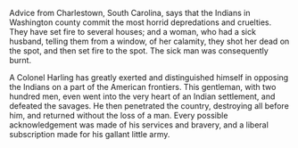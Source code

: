 Advice from Charlestown, South Carolina, says that the Indians in
                    Washington county commit the most horrid depredations and
                    cruelties. They have set fire to several houses; and a woman, who had a sick husband, telling them from a window, of her calamity,
                    they shot her dead on the spot, and then set fire to the spot. The sick
                    man was consequently burnt.A Colonel Harling has greatly exerted and distinguished himself in opposing
                    the Indians on a part of the American frontiers. This gentleman, with two hundred men, even went into the very heart of an Indian
                    settlement, and defeated the savages. He then penetrated the country,
                    destroying all before him, and returned without the loss of a man.
                    Every possible acknowledgement was made of his services and
                    bravery, and a liberal subscription made for his gallant little
                    army.